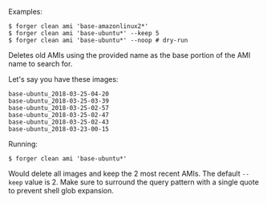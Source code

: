 Examples:

    $ forger clean ami 'base-amazonlinux2*'
    $ forger clean ami 'base-ubuntu*' --keep 5
    $ forger clean ami 'base-ubuntu*' --noop # dry-run

Deletes old AMIs using the provided name as the base portion of the AMI name to search for.

Let's say you have these images:

    base-ubuntu_2018-03-25-04-20
    base-ubuntu_2018-03-25-03-39
    base-ubuntu_2018-03-25-02-57
    base-ubuntu_2018-03-25-02-47
    base-ubuntu_2018-03-25-02-43
    base-ubuntu_2018-03-23-00-15

Running:

    $ forger clean ami 'base-ubuntu*'

Would delete all images and keep the 2 most recent AMIs.  The default `--keep` value is 2.  Make sure to surround the query pattern with a single quote to prevent shell glob expansion.

